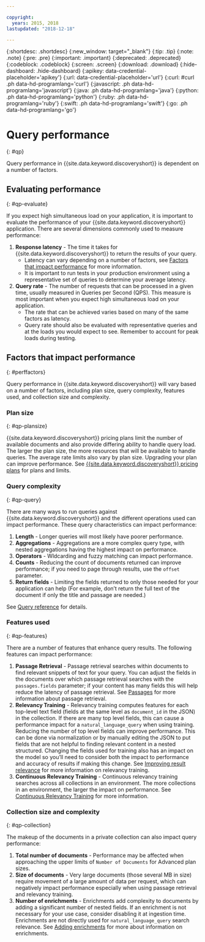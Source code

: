 ```yaml
---

copyright:
  years: 2015, 2018
lastupdated: "2018-12-18"

---
```


{:shortdesc: .shortdesc}
{:new_window: target="_blank"}
{:tip: .tip}
{:note: .note}
{:pre: .pre}
{:important: .important}
{:deprecated: .deprecated}
{:codeblock: .codeblock}
{:screen: .screen}
{:download: .download}
{:hide-dashboard: .hide-dashboard}
{:apikey: data-credential-placeholder='apikey'} 
{:url: data-credential-placeholder='url'}
{:curl: #curl .ph data-hd-programlang='curl'}
{:javascript: .ph data-hd-programlang='javascript'}
{:java: .ph data-hd-programlang='java'}
{:python: .ph data-hd-programlang='python'}
{:ruby: .ph data-hd-programlang='ruby'}
{:swift: .ph data-hd-programlang='swift'}
{:go: .ph data-hd-programlang='go'}

# Query performance
{: #qp}

Query performance in {{site.data.keyword.discoveryshort}} is dependent on a number of factors. 

## Evaluating performance 
{: #qp-evaluate}

If you expect high simultaneous load on your application, it is important to evaluate the performance of your {{site.data.keyword.discoveryshort}} application. There are several dimensions commonly used to measure performance:
1.  **Response latency** - The time it takes for {{site.data.keyword.discoveryshort}} to return the results of your query. 
    - Latency can vary depending on a number of factors, see [Factors that impact performance](/docs/services/discovery/qp.html#perffactors) for more information. 
    - It is important to run tests in your production environment using a representative set of queries to determine your average latency. 
1.   **Query rate** - The number of requests that can be processed in a given time, usually measured in Queries per Second (QPS). This measure is most important when you expect high simultaneous load on your application.  
     - The rate that can be achieved varies based on many of the same factors as latency. 
     - Query rate should also be evaluated with representative queries and at the loads you would expect to see. Remember to account for peak loads during testing.

## Factors that impact performance
{: #perffactors}

Query performance in {{site.data.keyword.discoveryshort}} will vary based on a number of factors, including plan size, query complexity, features used, and collection size and complexity.

### Plan size
{: #qp-plansize}

{{site.data.keyword.discoveryshort}} pricing plans limit the number of available documents and also provide differing ability to handle query load. The larger the plan size, the more resources that will be available to handle queries. The average rate limits also vary by plan size. Upgrading your plan can improve performance. See [{{site.data.keyword.discoveryshort}} pricing plans](/docs/services/discovery/pricing-details.html#discovery-pricing-plans) for plans and limits. 

### Query complexity
{: #qp-query}

There are many ways to run queries against {{site.data.keyword.discoveryshort}} and the different operations used can impact performance. These query characteristics can impact performance:

1.   **Length** - Longer queries will most likely have poorer performance. 
1.   **Aggregations** - Aggregations are a more complex query type, with nested aggregations having the highest impact on performance. 
1.   **Operators** - Wldcarding and fuzzy matching can impact performance.
1.   **Counts** - Reducing the count of documents returned can improve performance; if you need to page through results, use the `offset` parameter. 
1.   **Return fields** - Limiting the fields returned to only those needed for your application can help (For example, don’t return the full text of the document if only the title and passage are needed.) 

See [Query reference](/docs/services/discovery/query-reference.html) for details.

### Features used
{: #qp-features}

There are a number of features that enhance query results. The following features can impact performance:
 
1.   **Passage Retrieval** - Passage retrieval searches within documents to find relevant snippets of text for your query. You can adjust the fields in the documents over which passage retrieval searches with the `passages.fields` parameter; if your content has many fields this will help reduce the latency of passage retrieval. See [Passages](/docs/services/discovery/query-parameters.html#passages) for more information about passage retrieval.
1.   **Relevancy Training** - Relevancy training computes features for each top-level text field (fields at the same level as `document_id` in the JSON) in the collection. If there are many top level fields, this can cause a performance impact for a `natural_language_query` when using training. Reducing the number of top level fields can improve performance. This can be done via normalization or by manually editing the JSON to put fields that are not helpful to finding relevant content in a nested structured. Changing the fields used for training also has an impact on the model so you’ll need to consider both the impact to performance and accuracy of results if making this change. See [Improving result relevance](/docs/services/discovery/train-tooling.html#improving-result-relevance-with-the-tooling) for more information on relevancy training.
1.  **Continuous Relevancy Training** - Continuous relevancy training searches across all collections in an environment. The more collections in an environment, the larger the impact on performance.  See [Continuous Relevancy Training](/docs/services/discovery/continuous-training.html#crt) for more information.

### Collection size and complexity
{: #qp-collection} 

The makeup of the documents in a private collection can also impact query performance:
1.  **Total number of documents** - Performance may be affected when approaching the upper limits of `Number of Documents` for Advanced plan sizes. 
1.  **Size of documents** - Very large documents (those several MB in size) require movement of a  large amount of data per request, which can negatively impact performance especially when using passage retrieval and relevancy training. 
1.  **Number of enrichments** - Enrichments add complexity to documents by adding a significant number of nested fields. If an enrichment is not necessary for your use case, consider disabling it at ingestion time. Enrichments are not directly used for `natural_language_query` search relevance. See [Adding enrichments](/docs/services/discovery/building.html#adding-enrichments) for more about information on enrichments.